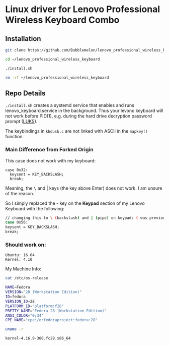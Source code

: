 # Linux driver for Lenovo Professional Wireless Keyboard Combo

## Installation    

```bash
git clone https://github.com/Bubblemelon/lenovo_professional_wireless_keyboard.git

cd ~/lenovo_professional_wireless_keyboard

./install.sh

rm -rf ~/lenovo_professional_wireless_keyboard
```
## Repo Details  

`./install.sh` creates a systemd service that enables and runs lenovo_keyboard.service in the background. Thus your levono keyboard will not work before PID(1), e.g. during the hard drive decryption password prompt ([LUKS](https://en.wikipedia.org/wiki/Linux_Unified_Key_Setup)).


The keybindings in `kbdusb.c` are not linked with ASCII in the `mapkey()` function.


### Main Difference from Forked Origin  

This case does not work with my keyboard:
```
case 0x32:
  keysent = KEY_BACKSLASH;
  break;
```
Meaning, the <kbd>\\</kbd> and <kdb>\|</kdb> keys (the key above <kdb>Enter</kdb>) does not work. I am unsure of the reason.

So I simply replaced the <kdb>\-</kdb> key on the **Keypad** section of my Lenovo Keyboard with the following:

```bash
// changing this to \ (backslash) and | (pipe) on keypad: ( was previously KEY_KPMINUS )
case 0x56:
keysent = KEY_BACKSLASH;
break;
```


### Should work on:  

```
Ubuntu: 16.04  
Kernel: 4.10  
```

My Machine Info:

```bash
cat /etc/os-release

NAME=Fedora
VERSION="28 (Workstation Edition)"
ID=fedora
VERSION_ID=28
PLATFORM_ID="platform:f28"
PRETTY_NAME="Fedora 28 (Workstation Edition)"
ANSI_COLOR="0;34"
CPE_NAME="cpe:/o:fedoraproject:fedora:28"

uname -r

kernel-4.16.9-300.fc28.x86_64
```
